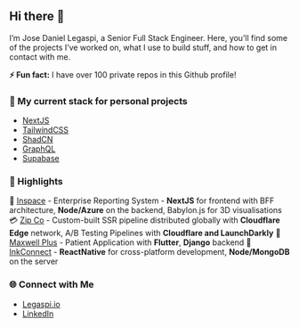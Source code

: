 ## Hi there 👋

I’m Jose Daniel Legaspi, a Senior Full Stack Engineer. Here, you’ll find some of the projects I’ve worked on, what I use to build stuff, and how to get in contact with me.

**⚡ Fun fact:** I have over 100 private repos in this Github profile!

### 🔧 My current stack for personal projects

- [NextJS](https://tailwindcss.com/) 
- [TailwindCSS](https://tailwindcss.com/)
- [ShadCN](https://ui.shadcn.com/)
- [GraphQL](https://graphql.org/)
- [Supabase](https://supabase.com/)

### 🌟 Highlights

🏢 [Inspace](https://www.inspacestack.com/) - Enterprise Reporting System - **NextJS** for frontend with BFF architecture, **Node/Azure** on the backend, Babylon.js for 3D visualisations
💳 [Zip Co](https://zip.co) - Custom-built SSR pipeline distributed globally with **Cloudflare Edge** network, A/B Testing Pipelines with **Cloudflare and LaunchDarkly**
🩻 [Maxwell Plus](https://www.afr.com/technology/just-missed-out-the-ai-start-up-that-went-bust-before-the-hype-hit-20230616-p5dh3z) - Patient Application with **Flutter**, **Django** backend 
💉 [InkConnect](https://inkconnect.com.au/) - **ReactNative** for cross-platform development, **Node/MongoDB** on the server

### 🌐 Connect with Me

- [Legaspi.io](https://legaspi.io/)
- [LinkedIn](https://www.linkedin.com/in/jose-daniel-legaspi/)



<!--
**JDLegaspi/JDLegaspi** is a ✨ _special_ ✨ repository because its `README.md` (this file) appears on your GitHub profile.

Here are some ideas to get you started:

- 🔭 I’m currently working on ...
- 🌱 I’m currently learning ...
- 👯 I’m looking to collaborate on ...
- 🤔 I’m looking for help with ...
- 💬 Ask me about ...
- 📫 How to reach me: ...
- 😄 Pronouns: ...
- ⚡ Fun fact: ...
-->
